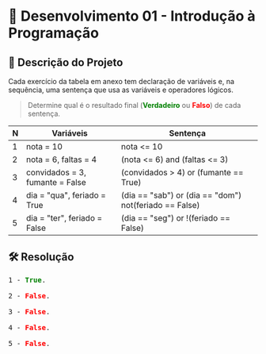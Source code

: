 # 📜 Desenvolvimento 01 - Introdução à Programação

## 🎯 Descrição do Projeto 

Cada exercício da tabela em anexo tem declaração de variáveis e, na sequência, uma sentença que usa as variáveis e operadores lógicos.
>Determine qual é o resultado final (<b><span style="color: green">Verdadeiro</span></b> ou <b><span style="color: red">Falso</span></b>) de cada sentença.

|N| Variáveis                 | Sentença                                               |
|-|---------------------------|--------------------------------------------------------|
|1| nota = 10                 | nota <= 10                                             |
|2| nota = 6, faltas = 4      | (nota <= 6) and (faltas <= 3)                          |
|3| convidados = 3, fumante = False | (convidados > 4) or (fumante == True)              |
|4| dia = "qua", feriado = True | (dia == "sab") or (dia == "dom") not(feriado == False)|
|5| dia = "ter", feriado = False | (dia == "seg") or !(feriado == False)                |


## 🛠️ Resolução

<pre>1 - <b><span style="color: green">True</span></b>.

2 - <b><span style="color: red">False</span></b>.

3 - <b><span style="color: red">False</span></b>.

4 - <b><span style="color: red">False</span></b>.

5 - <b><span style="color: red">False</span></b>.</pre>